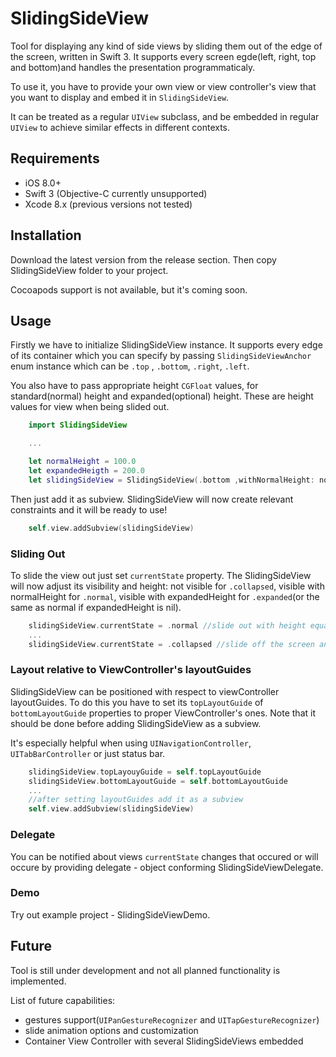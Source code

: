 # SlidingSideView

Tool for displaying any kind of side views by sliding them out of the edge of the screen, written in Swift 3. It supports every screen egde(left, right, top and bottom)and handles the presentation programmaticaly.

To use it, you have to provide your own view or view controller's view that you want to display and embed it in `SlidingSideView`. 

It can be treated as a regular `UIView` subclass, and be embedded in regular `UIView` to achieve similar effects in different contexts.

## Requirements

* iOS 8.0+
* Swift 3 (Objective-C currently unsupported)
* Xcode 8.x (previous versions not tested)

## Installation

Download the latest version from the release section. Then copy SlidingSideView folder to your project.

Cocoapods support is not available, but it's coming soon.

## Usage

Firstly we have to initialize SlidingSideView instance. It supports every edge of its container which you can specify by passing `SlidingSideViewAnchor` enum instance which can be `.top` , `.bottom`, `.right`, `.left`.

You also have to pass appropriate height `CGFloat` values, for standard(normal) height and expanded(optional) height. These are height values for view when being slided out.

```swift
    import SlidingSideView

    ...

    let normalHeight = 100.0 
    let expandedHeigth = 200.0
    let slidingSideView = SlidingSideView(.bottom ,withNormalHeight: normalHeight, expandedHeight: expandedHeight)
```
Then just add it as subview. SlidingSideView will now create relevant constraints and it will be ready to use!

```swift
    self.view.addSubview(slidingSideView)
```

### Sliding Out

To slide the view out just set `currentState` property. The SlidingSideView will now adjust its visibility and height: not visible for `.collapsed`, visible with normalHeight for `.normal`, visible with expandedHeight for `.expanded`(or the same as normal if expandedHeight is nil).

```swift
    slidingSideView.currentState = .normal //slide out with height equal to normalHeight
    ...
    slidingSideView.currentState = .collapsed //slide off the screen and gets hidden
```

### Layout relative to ViewController's layoutGuides

SlidingSideView can be positioned with respect to viewController layoutGuides. To do this you have to set its `topLayoutGuide` of `bottomLayoutGuide` properties to proper ViewController's ones.
Note that it should be done before adding SlidingSideView as a subview. 

It's especially helpful when using `UINavigationController`, `UITabBarController` or just status bar.

```swift
    slidingSideView.topLayouyGuide = self.topLayoutGuide
    slidingSideView.bottomLayoutGuide = self.bottomLayoutGuide
    ...
    //after setting layoutGuides add it as a subview
    self.view.addSubview(slidingSideView) 
```
### Delegate

You can be notified about views `currentState` changes that occured or will occure by providing delegate - object conforming SlidingSideViewDelegate. 

### Demo 
Try out example project - SlidingSideViewDemo.

## Future

Tool is still under development and not all planned functionality is implemented. 

List of future capabilities:

* gestures support(`UIPanGestureRecognizer` and `UITapGestureRecognizer`)
* slide animation options and customization
* Container View Controller with several SlidingSideViews embedded
